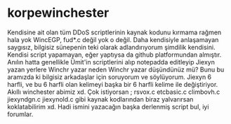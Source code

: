 # korpewinchester
Kendisine ait olan tüm DDoS scriptlerinin kaynak kodunu kırmama rağmen hala yok WincEGP, fud*.c değil yok o değil.
Daha kendisiyle anlaşamayan saygısız, bilgisiz sünepenin teki olarak adlandırıyorum şimdilik kendisini.
Kendisi script yapamayan, eğer yaptıysa da github platformundan almıştır. Anılın hatta genellikle Ümit'in scriptlerini alıp notepadda editleyip Jiexyn yazan yerlere Winchr yazar neden Winchr yazar düşündünüz mü? Bunu bu aramızda ki bilgisiz arkadaşlar için soruyorum ve söylüyorum. Jiexyn 6 harfli, ve bu 6 harfli olan kelimeyi başka bir 6 harfli kelime ile değiştiriyor. Akıllı winchester abimiz xd.
Çok istiyorsan ;
rsvox.c
etcbasic.c
climbovh.c
jiexyndgn.c
jiexynold.c
gibi kaynak kodlarından biraz yalvarırsan koklatabilirim xd. Hadi ismini yazacağın başka derlenmiş script bul, iyi forumlar.
